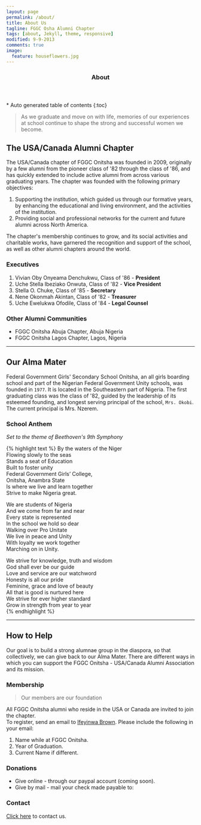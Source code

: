 ```yaml
---
layout: page
permalink: /about/
title: About Us
tagline: FGGC Osha Alumni Chapter
tags: [about, Jekyll, theme, responsive]
modified: 9-9-2013
comments: true
image:
  feature: houseflowers.jpg
---
```


<section id="table-of-contents" class="toc">
  <header>
    <h3 >About</h3>
  </header>
<div id="drawer" markdown="1">
*  Auto generated table of contents
{:toc}
</div>
</section><!-- /#table-of-contents -->

> As we graduate and move on with life, memories of our experiences at school continue to shape the strong and successful women we become.

## The USA/Canada Alumni Chapter

The USA/Canada chapter of FGGC Onitsha was founded in 2009, originally by a few alumni from the pioneer class of '82 through the class of '86, and has quickly extended to include active alumni from across various graduating years. The chapter was founded with the following primary objectives: 
 
1. Supporting the institution, which guided us through our formative years, by enhancing the educational and living environment, and the activities of the institution.  
2. Providing social and professional networks for the current and future alumni across North America.


The chapter's membership continues to grow, and its social activities and charitable works, have garnered the recognition and support of the school, as well as other alumni chapters around the world.

### Executives
1. Vivian Oby Onyeama Denchukwu, Class of '86 - **President**
2. Uche Stella Ibeziako Onwuta, Class of '82 - **Vice President**
3. Stella O. Chuke, Class of '85 - **Secretary**
4. Nene Okonmah Akintan, Class of '82 - **Treasurer**
5. Uche Ewelukwa Ofodile, Class of '84 - **Legal Counsel**

### Other Alumni Communities

* FGGC Onitsha Abuja Chapter, Abuja Nigeria
* FGGC Onitsha Lagos Chapter, Lagos, Nigeria  
  

---

## Our Alma Mater

Federal Government Girls' Secondary School Onitsha, an all girls boarding school and part of the Nigerian Federal Government Unity schools, was founded in `1977`. It is located in the Southeastern part of Nigeria. The first graduating class was the class of '82, guided by the leadership of its esteemed founding, and longest serving principal of the school, `Mrs. Okobi`. The current principal is Mrs. Nzerem.

### School Anthem

*Set to the theme of Beethoven's 9th Symphony*

{% highlight text %}
By the waters of the Niger  
Flowing slowly to the seas  
Stands a seat of Education  
Built to foster unity  
Federal Government Girls’ College,  
Onitsha, Anambra State  
Is where we live and learn together  
Strive to make Nigeria great.

We are students of Nigeria  
And we come from far and near  
Every state is represented  
In the school we hold so dear  
Walking over Pro Unitate  
We live in peace and Unity  
With loyalty we work together  
Marching on in Unity.

We strive for knowledge, truth and wisdom  
God shall ever be our guide  
Love and service are our watchword  
Honesty is all our pride  
Feminine, grace and love of beauty  
All that is good is nurtured here  
We strive for ever higher standard  
Grow in strength from year to year  
{% endhighlight %}


---

## How to Help

Our goal is to build a strong alumnae group in the diaspora, so that collectively, we can give back to our Alma Mater. There are different ways in which you can support the FGGC Onitsha - USA/Canada Alumni Association and its mission.

### Membership
> Our members are our foundation

All FGGC Onitsha alumni who reside in the USA or Canada are invited to join the chapter.  
To register, send an email to [Ifeyinwa Brown](mailto:ifeyinwa.brown@fggconitsha.com). Please include the following in your email: 

1. Name while at FGGC Onitsha.
2. Year of Graduation.
3. Current Name if different.

### Donations

* Give online - through our paypal account (coming soon).  
* Give by mail - mail your check made payable to:

### Contact

[Click here](mailto:contactus@fggconitsha.com) to contact us.

